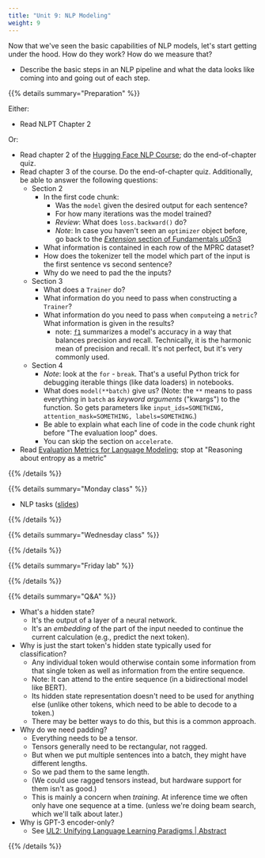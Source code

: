 ```yaml
---
title: "Unit 9: NLP Modeling"
weight: 9
---
```


Now that we've seen the basic capabilities of NLP models, let's start getting under the hood. How do they work? How do we measure that?

- Describe the basic steps in an NLP pipeline and what the data looks like coming into and going out of each step.

{{% details summary="Preparation" %}}

Either:

- Read NLPT Chapter 2

Or:

- Read chapter 2 of the [Hugging Face NLP Course](https://huggingface.co/course/); do the end-of-chapter quiz.
- Read chapter 3 of the course. Do the end-of-chapter quiz. Additionally, be able to answer the following questions:
  - Section 2
    - In the first code chunk:
      - Was the `model` given the desired output for each sentence?
      - For how many iterations was the model trained?
      - *Review*: What does `loss.backward()` do?
      - *Note*: In case you haven't seen an `optimizer` object before, go back to the [*Extension* section of Fundamentals u05n3](/fundamentals/u05n3-mnist-clf.html#Extension)
    - What information is contained in each row of the MPRC dataset?
    - How does the tokenizer tell the model which part of the input is the first sentence vs second sentence?
    - Why do we need to pad the the inputs?
  - Section 3
    - What does a `Trainer` do?
    - What information do you need to pass when constructing a `Trainer`?
    - What information do you need to pass when `compute`ing a `metric`? What information is given in the results?
      - note: [`f1`](https://en.wikipedia.org/wiki/F-score) summarizes a model's accuracy in a way that balances precision and recall. Technically, it is the harmonic mean of precision and recall. It's not perfect, but it's very commonly used.
  - Section 4
    - *Note*: look at the `for` - `break`. That's a useful Python trick for debugging iterable things (like data loaders) in notebooks.
    - What does `model(**batch)` give us? (Note: the `**` means to pass everything in `batch` as *keyword arguments* ("kwargs") to the function. So gets parameters like `input_ids=SOMETHING, attention_mask=SOMETHING, labels=SOMETHING`.)
    - Be able to explain what each line of code in the code chunk right before "The evaluation loop" does.
    - You can skip the section on `accelerate`.
- Read [Evaluation Metrics for Language Modeling](https://thegradient.pub/understanding-evaluation-metrics-for-language-models/); stop at "Reasoning about entropy as a metric"

{{% /details %}}

{{% details summary="Monday class" %}}

- NLP tasks ([slides](/slides/w9/w9-nlp.html))


{{% /details %}}

{{% details summary="Wednesday class" %}}

{{% /details %}}

{{% details summary="Friday lab" %}}

{{% /details %}}

{{% details summary="Q&A" %}}

- What's a hidden state?
  - It's the output of a layer of a neural network.
  - It's an *embedding* of the part of the input needed to continue the current calculation (e.g., predict the next token).
- Why is just the start token's hidden state typically used for classification?
  - Any individual token would otherwise contain some information from that single token as well as information from the entire sequence.
  - Note: It can attend to the entire sequence (in a bidirectional model like BERT).
  - Its hidden state representation doesn't need to be used for anything else (unlike other tokens, which need to be able to decode to a token.)
  - There may be better ways to do this, but this is a common approach.
- Why do we need padding?
  - Everything needs to be a tensor.
  - Tensors generally need to be rectangular, not ragged.
  - But when we put multiple sentences into a batch, they might have different lengths.
  - So we pad them to the same length.
  - (We could use ragged tensors instead, but hardware support for them isn't as good.)
  - This is mainly a concern when *training*. At inference time we often only have one sequence at a time. (unless we're doing beam search, which we'll talk about later.)
- Why is GPT-3 encoder-only?
  - See [UL2: Unifying Language Learning Paradigms | Abstract](https://arxiv.org/abs/2205.05131v3)

{{% /details %}}

<!-- 

- Code Together: Inside an NLP pipeline
  - What's the shape of everything? What are batches?
    - Review the tensors: what they mean, what their shapes are
    - Label each part.
  - Hidden states (`output_hidden_states`) and word embeddings
- `perplexity = mean_cross_entropy.exp()` and what that means
- Review loss, look at how it's implemented, clarify perplexity
- Review embeddings and hidden states

-->